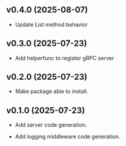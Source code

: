 ## v0.4.0 (2025-08-07)
- Update List method behavior

## v0.3.0 (2025-07-23)
- Add helperfunc to register gRPC server

## v0.2.0 (2025-07-23)

- Make package able to install.

## v0.1.0 (2025-07-23)

- Add server code generation.

- Add logging middleware code generation.
